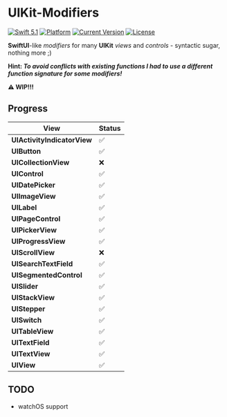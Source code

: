 # UIKit-Modifiers

[![Swift 5.1](https://img.shields.io/badge/swift5.1-compatible-green.svg?longCache=true&style=flat-square)](https://developer.apple.com/swift)
[![Platform](https://img.shields.io/badge/platform-iOS%20%7C%20macOS%20%7C%20tvOS-lightgrey.svg?longCache=true&style=flat-square)](https://www.apple.com)
[![Current Version](https://img.shields.io/github/v/tag/crelies/UIKit-Modifiers?longCache=true&style=flat-square)](https://github.com/crelies/UIKit-Modifiers)
[![License](https://img.shields.io/badge/license-MIT-lightgrey.svg?longCache=true&style=flat-square)](https://en.wikipedia.org/wiki/MIT_License)

**SwiftUI**-like *modifiers* for many **UIKit** *views* and *controls* - syntactic sugar, nothing more ;)

**Hint: *To avoid conflicts with existing functions I had to use a different function signature for some modifiers!***

**⚠️ WIP!!!**

## Progress

| **View**                    | **Status** |
| --------------------------- | ---------- |
| **UIActivityIndicatorView** | ✅          |
| **UIButton**                | ✅          |
| **UICollectionView**        | ❌          |
| **UIControl**               | ✅          |
| **UIDatePicker**            | ✅          |
| **UIImageView**             | ✅          |
| **UILabel**                 | ✅          |
| **UIPageControl**           | ✅          |
| **UIPickerView**            | ✅          |
| **UIProgressView**          | ✅          |
| **UIScrollView**            | ❌          |
| **UISearchTextField**       | ✅          |
| **UISegmentedControl**      | ✅          |
| **UISlider**                | ✅          |
| **UIStackView**             | ✅          |
| **UIStepper**               | ✅          |
| **UISwitch**                | ✅          |
| **UITableView**             | ✅          |
| **UITextField**             | ✅          |
| **UITextView**              | ✅          |
| **UIView**                  | ✅          |

## TODO

- watchOS support
